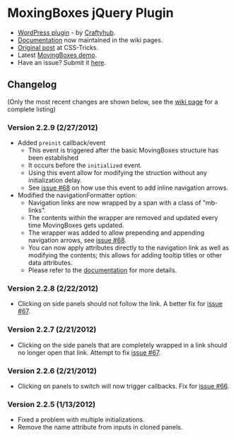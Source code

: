 # MoxingBoxes jQuery Plugin

* [WordPress plugin](http://wordpress.org/extend/plugins/movingboxes-wp/) - by [Craftyhub](https://github.com/craftyhub).
* [Documentation](https://github.com/chriscoyier/MovingBoxes/wiki) now maintained in the wiki pages.
* [Original post](http://css-tricks.com/moving-boxes/) at CSS-Tricks.
* Latest [MovingBoxes demo](http://chriscoyier.github.com/MovingBoxes).
* Have an issue? Submit it [here](https://github.com/chriscoyier/MovingBoxes/issues).

## Changelog

(Only the most recent changes are shown below, see the [wiki page](https://github.com/chriscoyier/MovingBoxes/wiki/Change-Log) for a complete listing)

### Version 2.2.9 (2/27/2012)

* Added `preinit` callback/event
  * This event is triggered after the basic MovingBoxes structure has been established
  * It occurs before the `initialized` event.
  * Using this event allow for modifying the struction without any initialization delay.
  * See [issue #68](https://github.com/chriscoyier/MovingBoxes/issues/68) on how use this event to add inline navigation arrows.
* Modified the navigationFormatter option:
  * Navigation links are now wrapped by a span with a class of "mb-links".
  * The contents within the wrapper are removed and updated every time MovingBoxes gets updated.
  * The wrapper was added to allow prepending and appending navigation arrows, see [issue #68](https://github.com/chriscoyier/MovingBoxes/issues/68).
  * You can now apply attributes directly to the navigation link as well as modifying the contents; this allows for adding tooltip titles or other data attributes.
  * Please refer to the [documentation](https://github.com/chriscoyier/MovingBoxes/wiki/Usage) for more details.

### Version 2.2.8 (2/22/2012)

* Clicking on side panels should not follow the link. A better fix for [issue #67](https://github.com/chriscoyier/MovingBoxes/issues/67).

### Version 2.2.7 (2/21/2012)

* Clicking on the side panels that are completely wrapped in a link should no longer open that link. Attempt to fix [issue #67](https://github.com/chriscoyier/MovingBoxes/issues/67).

### Version 2.2.6 (2/21/2012)

* Clicking on panels to switch will now trigger callbacks. Fix for [issue #66](https://github.com/chriscoyier/MovingBoxes/issues/66).

### Version 2.2.5 (1/13/2012)

* Fixed a problem with multiple initializations.
* Remove the name attribute from inputs in cloned panels.
